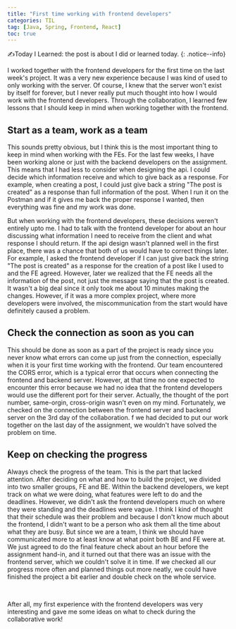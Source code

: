 ```yaml
---
title: "First time working with frontend developers"
categories: TIL
tag: [Java, Spring, Frontend, React]
toc: true
---
```


✍️Today I Learned: the post is about I did or learned today.
{: .notice--info}

I worked together with the frontend developers for the first time on the last week's project.
It was a very new experience because I was kind of used to only working with the server.
Of course, I knew that the server won't exist by itself for forever, but I never really put much thought into how I would work with the frontend developers.
Through the collaboration, I learned few lessons that I should keep in mind when working together with the frontend.


## Start as a team, work as a team
This sounds pretty obvious, but I think this is the most important thing to keep in mind when working with the FEs.
For the last few weeks, I have been working alone or just with the backend developers on the assignment.
This means that I had less to consider when designing the api.
I could decide which information receive and which to give back as a response.
For example, when creating a post, I could just give back a string "The post is created" as a response than full information of the post.
When I run it on the Postman and if it gives me back the proper response I wanted, then everything was fine and my work was done.


But when working with the frontend developers, these decisions weren't entirely upto me.
I had to talk with the frontend developer for about an hour discussing what information I need to receive from the client and what response I should return.
If the api design wasn't planned well in the first place, there was a chance that both of us would have to correct things later.
For example, I asked the frontend developer if I can just give back the string "The post is created" as a response for the creation of a post like I used to and the FE agreed. 
However, later we realized that the FE needs all the information of the post, not just the message saying that the post is created.
It wasn't a big deal since it only took me about 10 minutes making the changes.
However, if it was a more complex project, where more developers were involved, the miscommunication from the start would have definitely caused a problem.


## Check the connection as soon as you can
This should be done as soon as a part of the project is ready since you never know what errors can come up just from the connection, especially when it is your first time working with the frontend.
Our team encountered the CORS error, which is a typical error that occurs when connecting the frontend and backend server.
However, at that time no one expected to encounter this error because we had no idea that the frontend developers would use the different port for their server. Actually, the thought of the port number, same-orgin, cross-origin wasn't even on my mind.
Fortunately, we checked on the connection between the frontend server and backend server on the 3rd day of the collaboration.
f we had decided to put our work together on the last day of the assignment, we wouldn't have solved the problem on time.


## Keep on checking the progress
Always check the progress of the team.
This is the part that lacked attention.
After deciding on what and how to build the project, we divided into two smaller groups, FE and BE.
Within the backend developers, we kept track on what we were doing, what features were left to do and the deadlines.
However, we didn't ask the frontend developers much on where they were standing and the deadlines were vague.
I think I kind of thought that their schedule was their problem and because I don't know much about the frontend, I didn't want to be a person who ask them all the time about what they are busy.
But since we are a team, I think we should have communicated more to at least know at what point both BE and FE were at.
We just agreed to do the final feature check about an hour before the assignment hand-in, and it turned out that there was an issue with the frontend server, which we couldn't solve it in time.
If we checked all our progress more often and planned things out more neatly, we could have finished the project a bit earlier and double check on the whole service.

<br>

After all, my first experience with the frontend developers was very interesting and gave me some ideas on what to check during the collaborative work!
